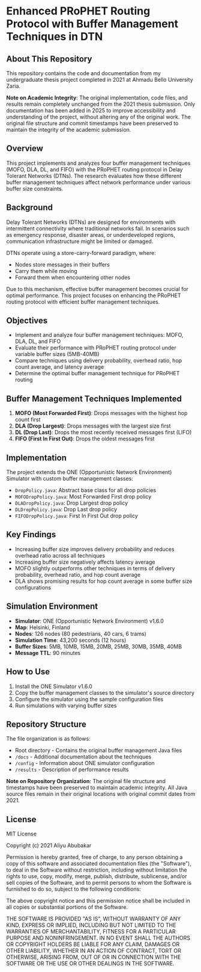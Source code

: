 # Enhanced PRoPHET Routing Protocol with Buffer Management Techniques in DTN

## About This Repository
This repository contains the code and documentation from my undergraduate thesis project completed in 2021 at Ahmadu Bello University Zaria. 

**Note on Academic Integrity**: The original implementation, code files, and results remain completely unchanged from the 2021 thesis submission. Only documentation has been added in 2025 to improve accessibility and understanding of the project, without altering any of the original work. The original file structure and commit timestamps have been preserved to maintain the integrity of the academic submission.

## Overview
This project implements and analyzes four buffer management techniques (MOFO, DLA, DL, and FIFO) with the PRoPHET routing protocol in Delay Tolerant Networks (DTNs). The research evaluates how these different buffer management techniques affect network performance under various buffer size constraints.

## Background
Delay Tolerant Networks (DTNs) are designed for environments with intermittent connectivity where traditional networks fail. In scenarios such as emergency response, disaster areas, or underdeveloped regions, communication infrastructure might be limited or damaged.

DTNs operate using a store-carry-forward paradigm, where:
- Nodes store messages in their buffers
- Carry them while moving
- Forward them when encountering other nodes

Due to this mechanism, effective buffer management becomes crucial for optimal performance. This project focuses on enhancing the PRoPHET routing protocol with efficient buffer management techniques.

## Objectives
- Implement and analyze four buffer management techniques: MOFO, DLA, DL, and FIFO
- Evaluate their performance with PRoPHET routing protocol under variable buffer sizes (5MB-40MB)
- Compare techniques using delivery probability, overhead ratio, hop count average, and latency average
- Determine the optimal buffer management technique for PRoPHET routing

## Buffer Management Techniques Implemented
1. **MOFO (Most Forwarded First)**: Drops messages with the highest hop count first
2. **DLA (Drop Largest)**: Drops messages with the largest size first
3. **DL (Drop Last)**: Drops the most recently received messages first (LIFO)
4. **FIFO (First In First Out)**: Drops the oldest messages first

## Implementation
The project extends the ONE (Opportunistic Network Environment) Simulator with custom buffer management classes:
- `DropPolicy.java`: Abstract base class for all drop policies
- `MOFODropPolicy.java`: Most Forwarded First drop policy
- `DLADropPolicy.java`: Drop Largest drop policy
- `DLDropPolicy.java`: Drop Last drop policy
- `FIFODropPolicy.java`: First In First Out drop policy

## Key Findings
- Increasing buffer size improves delivery probability and reduces overhead ratio across all techniques
- Increasing buffer size negatively affects latency average
- MOFO slightly outperforms other techniques in terms of delivery probability, overhead ratio, and hop count average
- DLA shows promising results for hop count average in some buffer size configurations

## Simulation Environment
- **Simulator**: ONE (Opportunistic Network Environment) v1.6.0
- **Map**: Helsinki, Finland
- **Nodes**: 126 nodes (80 pedestrians, 40 cars, 6 trams)
- **Simulation Time**: 43,200 seconds (12 hours)
- **Buffer Sizes**: 5MB, 10MB, 15MB, 20MB, 25MB, 30MB, 35MB, 40MB
- **Message TTL**: 90 minutes

## How to Use
1. Install the ONE Simulator v1.6.0
2. Copy the buffer management classes to the simulator's source directory
3. Configure the simulator using the sample configuration files
4. Run simulations with varying buffer sizes

## Repository Structure
The file organization is as follows:

- Root directory - Contains the original buffer management Java files
- `/docs` - Additional documentation about the techniques
- `/config` - Information about ONE simulator configuration
- `/results` - Description of performance results

**Note on Repository Organization**: The original file structure and timestamps have been preserved to maintain academic integrity. All Java source files remain in their original locations with original commit dates from 2021.

## License
MIT License

Copyright (c) 2021 Aliyu Abubakar

Permission is hereby granted, free of charge, to any person obtaining a copy
of this software and associated documentation files (the "Software"), to deal
in the Software without restriction, including without limitation the rights
to use, copy, modify, merge, publish, distribute, sublicense, and/or sell
copies of the Software, and to permit persons to whom the Software is
furnished to do so, subject to the following conditions:

The above copyright notice and this permission notice shall be included in all
copies or substantial portions of the Software.

THE SOFTWARE IS PROVIDED "AS IS", WITHOUT WARRANTY OF ANY KIND, EXPRESS OR
IMPLIED, INCLUDING BUT NOT LIMITED TO THE WARRANTIES OF MERCHANTABILITY,
FITNESS FOR A PARTICULAR PURPOSE AND NONINFRINGEMENT. IN NO EVENT SHALL THE
AUTHORS OR COPYRIGHT HOLDERS BE LIABLE FOR ANY CLAIM, DAMAGES OR OTHER
LIABILITY, WHETHER IN AN ACTION OF CONTRACT, TORT OR OTHERWISE, ARISING FROM,
OUT OF OR IN CONNECTION WITH THE SOFTWARE OR THE USE OR OTHER DEALINGS IN THE
SOFTWARE.

